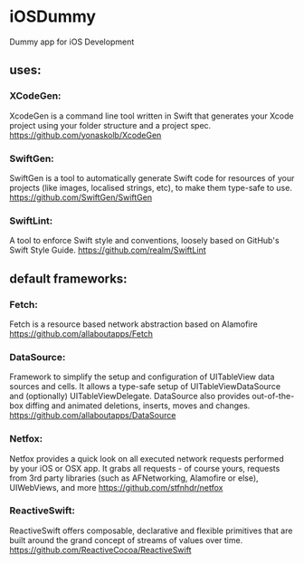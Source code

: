 # iOSDummy

Dummy app for iOS Development

## uses:

### XCodeGen:
XcodeGen is a command line tool written in Swift that generates your Xcode project using your folder structure and a project spec.
https://github.com/yonaskolb/XcodeGen

### SwiftGen:
SwiftGen is a tool to automatically generate Swift code for resources of your projects (like images, localised strings, etc), to make them type-safe to use.
https://github.com/SwiftGen/SwiftGen

### SwiftLint:
A tool to enforce Swift style and conventions, loosely based on GitHub's Swift Style Guide.
https://github.com/realm/SwiftLint

## default frameworks:

### Fetch:
Fetch is a resource based network abstraction based on Alamofire
https://github.com/allaboutapps/Fetch

### DataSource: 
Framework to simplify the setup and configuration of UITableView data sources and cells. It allows a type-safe setup of UITableViewDataSource and (optionally) UITableViewDelegate. DataSource also provides out-of-the-box diffing and animated deletions, inserts, moves and changes.
https://github.com/allaboutapps/DataSource

### Netfox:
Netfox provides a quick look on all executed network requests performed by your iOS or OSX app. It grabs all requests - of course yours, requests from 3rd party libraries (such as AFNetworking, Alamofire or else), UIWebViews, and more
https://github.com/stfnhdr/netfox

### ReactiveSwift:
ReactiveSwift offers composable, declarative and flexible primitives that are built around the grand concept of streams of values over time.
https://github.com/ReactiveCocoa/ReactiveSwift
